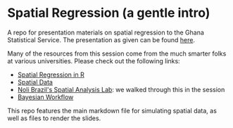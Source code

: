 # Spatial Regression (a gentle intro)
A repo for presentation materials on spatial regression to the Ghana Statistical Service. The presentation as given can be found [here](https://jacobpstein.github.io/GSS_training/#/title-slide).

Many of the resources from this session come from the much smarter folks at various universities. Please check out the following links:

- [Spatial Regression in R](http://www.geo.hunter.cuny.edu/~ssun/R-Spatial/spregression.html#spatial-autocorrelation)
- [Spatial Data](https://r-spatial.org/book/16-SpatialRegression.html)
- [Noli Brazil's Spatial Analysis Lab](https://crd230.github.io/lab8.html): we walked through this in the session
- [Bayesian Workflow](https://arxiv.org/abs/2011.01808)

This repo features the main markdown file for simulating spatial data, as well as files to render the slides.
